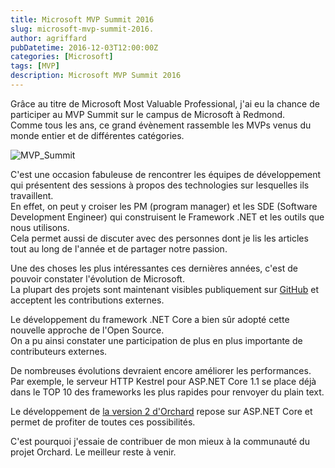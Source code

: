 ```yaml
---
title: Microsoft MVP Summit 2016
slug: microsoft-mvp-summit-2016.
author: agriffard
pubDatetime: 2016-12-03T12:00:00Z
categories: [Microsoft]
tags: [MVP]
description: Microsoft MVP Summit 2016
---
```


Grâce au titre de Microsoft Most Valuable Professional, j'ai eu la chance de participer au MVP Summit sur le campus de Microsoft à Redmond.  
Comme tous les ans, ce grand évènement rassemble les MVPs venus du monde entier et de différentes catégories.

![MVP_Summit](/assets/blog/Microsoft-MVP-Summit/MVP_Summit_2016.jpg)

C'est une occasion fabuleuse de rencontrer les équipes de développement qui présentent des sessions à propos des technologies sur lesquelles ils travaillent.  
En effet, on peut y croiser les PM (program manager) et les SDE (Software Development Engineer) qui construisent le Framework .NET et les outils que nous utilisons.  
Cela permet aussi de discuter avec des personnes dont je lis les articles tout au long de l'année et de partager notre passion.

Une des choses les plus intéressantes ces dernières années, c'est de pouvoir constater l'évolution de Microsoft.  
La plupart des projets sont maintenant visibles publiquement sur [GitHub](https://github.com/dotnet) et acceptent les contributions externes.

Le développement du framework .NET Core a bien sûr adopté cette nouvelle approche de l'Open Source.  
On a pu ainsi constater une participation de plus en plus importante de contributeurs externes.

De nombreuses évolutions devraient encore améliorer les performances.  
Par exemple, le serveur HTTP Kestrel pour ASP.NET Core 1.1 se place déjà dans le TOP 10 des frameworks les plus rapides pour renvoyer du plain text.

Le développement de [la version 2 d'Orchard](https://github.com/OrchardCMS/OrchardCore) repose sur ASP.NET Core et permet de profiter de toutes ces possibilités.

C'est pourquoi j'essaie de contribuer de mon mieux à la communauté du projet Orchard. Le meilleur reste à venir.
